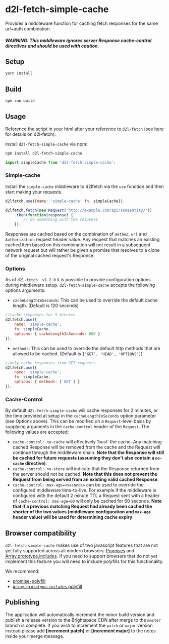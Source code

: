 # d2l-fetch-simple-cache
Provides a middleware function for caching fetch responses for the same url+auth combination.

##### WARNING: This middleware ignores server Response cache-control directives and should be used with caution.

## Setup

```sh
yarn install
```

## Build

```sh
npm run build
```

## Usage

Reference the script in your html after your reference to `d2l-fetch` (see [here](https://github.com/Brightspace/d2l-fetch) for details on d2l-fetch):

Install `d2l-fetch-simple-cache` via npm:
```sh
npm install d2l-fetch-simple-cache
```

```javascript
import simpleCache from 'd2l-fetch-simple-cache';
```

### Simple-cache

Install the `simple-cache` middleware to d2lfetch via the `use` function and then start making your requests.

```js
d2lfetch.use({name: 'simple-cache' fn: simpleCache});

d2lfetch.fetch(new Request('http://example.com/api/someentity/'))
	.then(function(response) {
		// do something with the response
	});
```

Responses are cached based on the combination of `method`, `url` and `Authorization` request header value.
Any request that matches an existing cached item based on this combination will not result
in a subsequent network request but will rather be given a promise that resolves to a clone of
the original cached request's Response.

### Options

As of `d2l-fetch  v1.2.0` it is possible to provide configuration options during middleware setup. `d2l-fetch-simple-cache` accepts the following options arguments:

* `cacheLengthInSeconds`: This can be used to override the default cache length. (Default is 120 seconds)
```js
//cache responses for 5 minutes
d2lfetch.use({
	name: 'simple-cache',
	fn: simpleCache,
	options: { cacheLengthInSeconds: 600 }
});
```

* `methods`: This can be used to override the default http methods that are allowed to be cached. (Default is `['GET', 'HEAD', 'OPTIONS']`)
```js
//only cache responses from GET requests
d2lfetch.use({
	name: 'simple-cache',
	fn: simpleCache,
	options: { methods: ['GET'] }
});
```

### Cache-Control

By default `d2l-fetch-simple-cache` will cache responses for 2 minutes, or the time provided at setup in the `cacheLengthInSeconds` option parameter (see Options above). This can be modified on a `Request`-level basis by supplying arguments in the `cache-control` header of the `Request`. The following values are accepted:

* `cache-control: no-cache` will effectively 'bust' the cache. Any matching cached Response will be removed from the cache and the Request will continue through the middleware chain. **Note that the Response will still be cached for future requests (assuming they don't also contain a `no-cache` directive)**.
* `cache-control: no-store` will indicate that the Response returned from the server should not be cached. **Note that this does not prevent the Request from being served from an existing valid cached Response**.
* `cache-control: max-age=<seconds>` can be used to override the configured middleware time-to-live. For example if the middleware is configured with the default 2 minute TTL a Request sent with a header of `cache-control: max-age=60` will only be cached for 60 seconds. **Note that if a previous matching Request had already been cached the shorter of the two values (middleware configuration and `max-age` header value) will be used for determining cache expiry**.

## Browser compatibility

`d2l-fetch-simple-cache` makes use of two javascript features that are not yet fully supported across all modern browsers: [Promises](https://developer.mozilla.org/en/docs/Web/JavaScript/Reference/Global_Objects/Promise) and [Array.prototype.includes](https://developer.mozilla.org/en-US/docs/Web/JavaScript/Reference/Global_Objects/Array/includes). If you need to support browsers that do not yet implement this feature you will need to include polyfills for this functionality.

We recommend:

* [promise-polyfill](https://github.com/PolymerLabs/promise-polyfill/)
* [`Array.prototype.includes` polyfill](https://developer.mozilla.org/en-US/docs/Web/JavaScript/Reference/Global_Objects/Array/includes#Polyfill)

## Publishing

The application will automatically increment the minor build version and publish a release version to the Brightspace CDN after merge to the `master` branch is complete. If you wish to increment the `patch` or `major` version instead please add **[increment patch]** or **[increment major]** to the notes inside your merge message.
